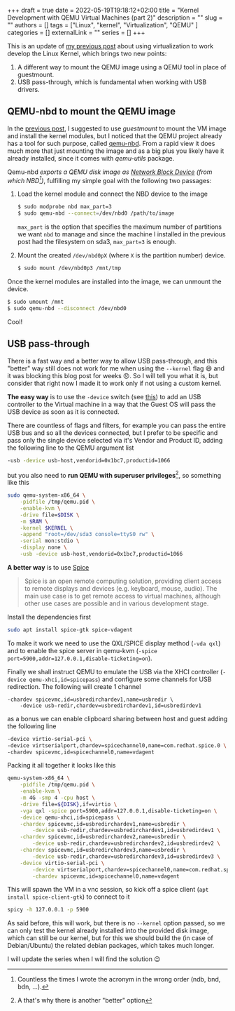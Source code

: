 +++ 
draft = true
date = 2022-05-19T19:18:12+02:00
title = "Kernel Development with QEMU Virtual Machines (part 2)"
description = ""
slug = ""
authors = []
tags = ["Linux", "kernel", "Virtualization", "QEMU" ]
categories = []
externalLink = ""
series = []
+++

This is an update of [my previous post](/posts/2022-04-30-kernel-devel-with-vm/) about using virtualization to work develop the Linux Kernel, which brings two new points:

1. A different way to mount the QEMU image using a QEMU tool in place of guestmount.
2. USB pass-through, which is fundamental when working with USB drivers.


## QEMU-nbd to mount the QEMU image

In the [previous post](/posts/2022-04-30-kernel-devel-with-vm), I suggested to use _guestmount_ to mount the VM image and install the kernel modules, but I noticed that the QEMU project already has a tool for such purpose, called [qemu-nbd](https://qemu.readthedocs.io/en/latest/tools/qemu-nbd.html). From a rapid view it does much more that just mounting the image and as a big plus you likely have it already installed, since it comes with _qemu-utils_ package.

Qemu-nbd _exports a QEMU disk image as [Network Block Device](https://en.wikipedia.org/wiki/Network_block_device) (from which NBD[^1])_, fulfilling my simple goal with the following two passages: 

1. Load the kernel module and connect the NBD device to the image
    ```bash
    $ sudo modprobe nbd max_part=3
    $ sudo qemu-nbd --connect=/dev/nbd0 /path/to/image
    ```

    `max_part` is the option that specifies the maximum number of partitions we want `nbd` to manage and since the machine I installed in the previous post had the filesystem on sda3, `max_part=3` is enough.

2. Mount the created `/dev/nbd0pX` (where `X` is the partition number) device.
    ```bash
    $ sudo mount /dev/nbd0p3 /mnt/tmp
    ```

Once the kernel modules are installed into the image, we can unmount the device.

```bash
$ sudo umount /mnt
$ sudo qemu-nbd --disconnect /dev/nbd0
```

Cool!


## USB pass-through

There is a fast way and a better way to allow USB pass-through, and this "better" way still does not work for me when using the `--kernel` flag :smile: and it was blocking this blog post for weeks :angry:. So I will tell you what it is, but consider that right now I made it to work only if not using a custom kernel.

**The easy way** is to use the `-device` switch (see [this](https://qemu.readthedocs.io/en/latest/system/devices/usb.html)) to add an USB controller to the Virtual machine in a way that the Guest OS will pass the USB device as soon as it is connected.

There are countless of flags and filters, for example you can pass the entire USB bus and so all the devices connected, but I prefer to be specific and pass only the single device selected via it's Vendor and Product ID, adding the following line to the QEMU argument list

```bash
-usb -device usb-host,vendorid=0x1bc7,productid=1066
```

but you also need to **run QEMU with superuser privileges**[^2], so something like this
```bash
sudo qemu-system-x86_64 \
    -pidfile /tmp/qemu.pid \
    -enable-kvm \
    -drive file=$DISK \
    -m $RAM \
    -kernel $KERNEL \
    -append "root=/dev/sda3 console=ttyS0 rw" \
    -serial mon:stdio \
    -display none \
    -usb -device usb-host,vendorid=0x1bc7,productid=1066   
```

**A better way** is to use [Spice](https://www.spice-space.org)

> Spice is an open remote computing solution, providing client access to remote displays and devices (e.g. keyboard, mouse, audio). The main use case is to get remote access to virtual machines, although other use cases are possible and in various development stage.

Install the dependencies first

```bash
sudo apt install spice-gtk spice-vdagent
```

To make it work we need to use the QXL/SPICE display method (`-vda qxl`) and to enable the spice server in qemu-kvm (`-spice port=5900,addr=127.0.0.1,disable-ticketing=on`).

Finally we shall instruct QEMU to emulate the USB via the XHCI controller (`-device qemu-xhci,id=spicepass`) and configure some channels for USB redirection. The following will create 1 channel

```
-chardev spicevmc,id=usbredirchardev1,name=usbredir \
    -device usb-redir,chardev=usbredirchardev1,id=usbredirdev1
```

as a bonus we can enable clipboard sharing between host and guest adding the following line

```bash
-device virtio-serial-pci \
-device virtserialport,chardev=spicechannel0,name=com.redhat.spice.0 \
-chardev spicevmc,id=spicechannel0,name=vdagent
```

Packing it all together it looks like this

```bash
qemu-system-x86_64 \
    -pidfile /tmp/qemu.pid \
    -enable-kvm \
    -m 4G -smp 4 -cpu host \
    -drive file=${DISK},if=virtio \
    -vga qxl -spice port=5900,addr=127.0.0.1,disable-ticketing=on \
    -device qemu-xhci,id=spicepass \
    -chardev spicevmc,id=usbredirchardev1,name=usbredir \
        -device usb-redir,chardev=usbredirchardev1,id=usbredirdev1 \
    -chardev spicevmc,id=usbredirchardev2,name=usbredir \
        -device usb-redir,chardev=usbredirchardev2,id=usbredirdev2 \
    -chardev spicevmc,id=usbredirchardev3,name=usbredir \
        -device usb-redir,chardev=usbredirchardev3,id=usbredirdev3 \
    -device virtio-serial-pci \
        -device virtserialport,chardev=spicechannel0,name=com.redhat.spice.0 \
        -chardev spicevmc,id=spicechannel0,name=vdagent
```

This will spawn the VM in a vnc session, so kick off a spice client (`apt install spice-client-gtk`) to connect to it

```bash
spicy -h 127.0.0.1 -p 5900
```

As said before, this will work, but there is no `--kernel` option passed, so we can only test the kernel already installed into the provided disk image, which can still be our kernel, but for this we should build the (in case of Debian/Ubuntu) the related debian packages, which takes much longer.

I will update the series when I will find the solution :wink:




[^1]: Countless the times I wrote the acronym in the wrong order (ndb, bnd, bdn, ...).
[^2]: A that's why there is another "better" option
